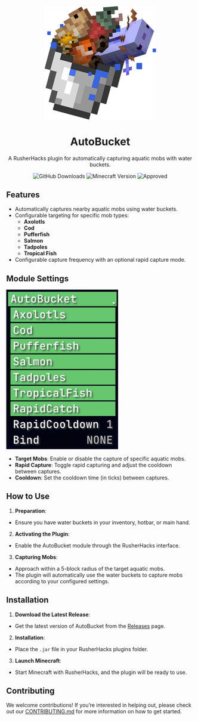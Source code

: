<p align="center">
    <img src="assets/AutoBucket.png" alt="AutoBucket Logo" width="300">
</p>

<h1 align="center">AutoBucket</h1>

<p align="center">A RusherHacks plugin for automatically capturing aquatic mobs with water buckets.</p>

<p align="center">
  <img src="https://img.shields.io/github/downloads/GarlicRot/AutoBucket/total?label=Downloads" alt="GitHub Downloads">
  <img src="https://img.shields.io/badge/Minecraft-1.20.1%20--%201.21-62b47a?style=flat&logo=minecraft&logoColor=white" alt="Minecraft Version">
  <img src="https://img.shields.io/badge/%F0%9F%A7%84-Approved%20%E2%9C%94%EF%B8%8F-blue?style=flat" alt="Approved">
</p>

## Features

- Automatically captures nearby aquatic mobs using water buckets.
- Configurable targeting for specific mob types:
  - **Axolotls**
  - **Cod**
  - **Pufferfish**
  - **Salmon**
  - **Tadpoles**
  - **Tropical Fish**
- Configurable capture frequency with an optional rapid capture mode.

## Module Settings

<p align="left">
    <img src="assets/module.png" alt="AutoBucket Module" width="300">
</p>

- **Target Mobs**: Enable or disable the capture of specific aquatic mobs.
- **Rapid Capture**: Toggle rapid capturing and adjust the cooldown between captures.
- **Cooldown**: Set the cooldown time (in ticks) between captures.

## How to Use

1. **Preparation**:
  - Ensure you have water buckets in your inventory, hotbar, or main hand.

2. **Activating the Plugin**:
  - Enable the AutoBucket module through the RusherHacks interface.

3. **Capturing Mobs**:
  - Approach within a 5-block radius of the target aquatic mobs.
  - The plugin will automatically use the water buckets to capture mobs according to your configured settings.

## Installation

1. **Download the Latest Release**:
  - Get the latest version of AutoBucket from the [Releases](https://github.com/GarlicRot/AutoBucket/releases) page.

2. **Installation**:
  - Place the `.jar` file in your RusherHacks plugins folder.

3. **Launch Minecraft**:
  - Start Minecraft with RusherHacks, and the plugin will be ready to use.

## Contributing

We welcome contributions! If you’re interested in helping out, please check out our [CONTRIBUTING.md](CONTRIBUTING.md) for more information on how to get started.
